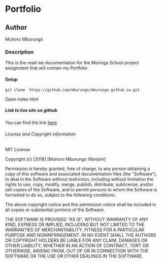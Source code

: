 
# Portfolio
## Author
Muhoro Mburungo
### Description
This is the read me documentation for the Moringa School project assignment that will contain my Portfolio
#### Setup
```
git clone  https://github.com/mburungo/mburungo.github.io.git
```
Open index.html
##### Link to live site on github
You can find the link  [here](https://mburungo.github.io)
###### License and Copyright information
MIT License

Copyright (c) [2018] [Muhoro Mburungo Wanjohi]

Permission is hereby granted, free of charge, to any person obtaining a copy
of this software and associated documentation files (the "Software"), to deal
in the Software without restriction, including without limitation the rights
to use, copy, modify, merge, publish, distribute, sublicense, and/or sell
copies of the Software, and to permit persons to whom the Software is
furnished to do so, subject to the following conditions:

The above copyright notice and this permission notice shall be included in all
copies or substantial portions of the Software.

THE SOFTWARE IS PROVIDED "AS IS", WITHOUT WARRANTY OF ANY KIND, EXPRESS OR
IMPLIED, INCLUDING BUT NOT LIMITED TO THE WARRANTIES OF MERCHANTABILITY,
FITNESS FOR A PARTICULAR PURPOSE AND NONINFRINGEMENT. IN NO EVENT SHALL THE
AUTHORS OR COPYRIGHT HOLDERS BE LIABLE FOR ANY CLAIM, DAMAGES OR OTHER
LIABILITY, WHETHER IN AN ACTION OF CONTRACT, TORT OR OTHERWISE, ARISING FROM,
OUT OF OR IN CONNECTION WITH THE SOFTWARE OR THE USE OR OTHER DEALINGS IN THE
SOFTWARE.
